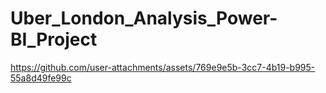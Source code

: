 # Uber_London_Analysis_Power-BI_Project


https://github.com/user-attachments/assets/769e9e5b-3cc7-4b19-b995-55a8d49fe99c

